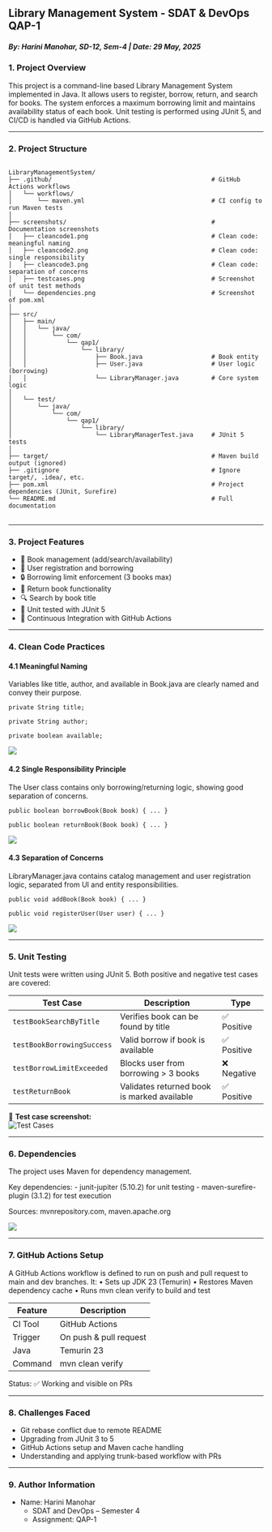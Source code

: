 ## Library Management System - SDAT & DevOps QAP-1
##### By: Harini Manohar, SD-12, Sem-4 | Date: 29 May, 2025


### 1. Project Overview

This project is a command-line based Library Management System implemented in Java. 
It allows users to register, borrow, return, and search for books. 
The system enforces a maximum borrowing limit and maintains availability status of each book. 
Unit testing is performed using JUnit 5, and CI/CD is handled via GitHub Actions.

---

### 2. Project Structure

<pre>
<code>
LibraryManagementSystem/
├── .github/                                            # GitHub Actions workflows
│   └── workflows/
│       └── maven.yml                                   # CI config to run Maven tests
│
├── screenshots/                                        # Documentation screenshots
│   ├── cleancode1.png                                  # Clean code: meaningful naming
│   ├── cleancode2.png                                  # Clean code: single responsibility
│   ├── cleancode3.png                                  # Clean code: separation of concerns
│   ├── testcases.png                                   # Screenshot of unit test methods
│   └── dependencies.png                                # Screenshot of pom.xml
│
├── src/
│   ├── main/
│   │   └── java/
│   │       └── com/
│   │           └── qap1/
│   │               └── library/
│   │                   ├── Book.java                   # Book entity
│   │                   ├── User.java                   # User logic (borrowing)
│   │                   └── LibraryManager.java         # Core system logic
│
│   └── test/
│       └── java/
│           └── com/
│               └── qap1/
│                   └── library/
│                       └── LibraryManagerTest.java     # JUnit 5 tests
│
├── target/                                             # Maven build output (ignored)
├── .gitignore                                          # Ignore target/, .idea/, etc.
├── pom.xml                                             # Project dependencies (JUnit, Surefire)
└── README.md                                           # Full documentation 
</code>
</pre>

---

### 3. Project Features

- 📖 Book management (add/search/availability)
- 👤 User registration and borrowing
- 🔒 Borrowing limit enforcement (3 books max)
- 🔁 Return book functionality
- 🔍 Search by book title
- 🧪 Unit tested with JUnit 5
- 🔄 Continuous Integration with GitHub Actions

---

### 4. Clean Code Practices

#### 4.1 Meaningful Naming
Variables like title, author, and available in Book.java are clearly named and convey their purpose.

`private String title;`

`private String author;`

`private boolean available;`

![](./screenshots/cleancode1.png)

#### 4.2 Single Responsibility Principle
The User class contains only borrowing/returning logic, showing good separation of concerns.

`public boolean borrowBook(Book book) { ... }`

`public boolean returnBook(Book book) { ... }`

![](./screenshots/cleancode2.png)

#### 4.3 Separation of Concerns
LibraryManager.java contains catalog management and user registration logic, separated from UI and entity responsibilities.

`public void addBook(Book book) { ... }`

`public void registerUser(User user) { ... }`

![](./screenshots/cleancode3.png)

---

### 5. Unit Testing

Unit tests were written using JUnit 5. Both positive and negative test cases are covered:

| Test Case                     | Description                                      | Type      |
|------------------------------|--------------------------------------------------|-----------|
| `testBookSearchByTitle`      | Verifies book can be found by title             | ✅ Positive |
| `testBookBorrowingSuccess`   | Valid borrow if book is available               | ✅ Positive |
| `testBorrowLimitExceeded`    | Blocks user from borrowing > 3 books            | ❌ Negative |
| `testReturnBook`             | Validates returned book is marked available     | ✅ Positive |

📸 **Test case screenshot:**  
![Test Cases](./screenshots/testcases.png)

---

### 6. Dependencies

The project uses Maven for dependency management.

Key dependencies:
	-	junit-jupiter (5.10.2) for unit testing
	-	maven-surefire-plugin (3.1.2) for test execution
 
Sources: mvnrepository.com, maven.apache.org

![](./screenshots/dependencies.png)

---

### 7. GitHub Actions Setup

A GitHub Actions workflow is defined to run on push and pull request to main and dev branches. It:
	•	Sets up JDK 23 (Temurin)
	•	Restores Maven dependency cache
	•	Runs mvn clean verify to build and test

| Feature  | Description            |                       
|----------|------------------------|
| CI Tool  | GitHub Actions         | 
| Trigger  | On push & pull request |
| Java     | Temurin 23             |
| Command  | mvn clean verify       |
 
Status: ✅ Working and visible on PRs

---

### 8. Challenges Faced

-	Git rebase conflict due to remote README
-	Upgrading from JUnit 3 to 5
-	GitHub Actions setup and Maven cache handling
-	Understanding and applying trunk-based workflow with PRs

---

### 9. Author Information

- Name: Harini Manohar
  - SDAT and DevOps – Semester 4
  - Assignment: QAP-1 
